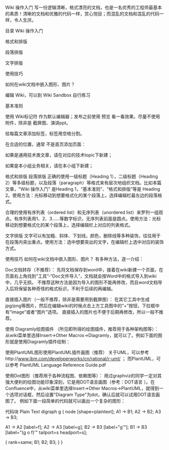 Wiki 操作入门
写一份逻辑清晰，格式漂亮的文档，也是一名优秀的工程师最基本的素质！清晰的文档和优雅的代码一样，赏心悦目；而混乱的文档和混乱的代码一样，令人生厌。

目录
Wiki 操作入门

格式和排版

段落排版

文字排版

使用技巧

如何在wiki文档中嵌入图形、图片？

编辑 Wiki，可以到 Wiki Sandbox 自行练习

基本准则

使用 Wiki标记符 作为默认编辑器；发布之前使用 预览 看一看效果。尽量不使用附件，除非是 截屏图、演讲ppt。

给每篇文章添加标签，标签用空格分割。

在合适的位置，通常 不是首页添加页面：

如果是通用技术类文章，请在对应的技术topic下新建；

如果是本小组业务相关，请在本小组下新建；

格式和排版
段落排版
正确的使用一级标题（Heading 1），二级标题（Heading 2）等多级标题，以及段落（paragraph）等格式来有层次地组织文档。比如本篇文章，"Wiki 操作入门" 是Heading 1，“基本准则”、“格式和排版”等是 Heading 2。使用方法：光标移动到想要格式化的某个段落上，选择编辑栏最左边的段落格式。

合理的使用有序列表（ordered list）和无序列表（unordered list）来罗列一组观点。有序列表用1、2、3……等数字标识，无序列表前面是圆点。使用方法：光标移动到想要格式化的某个段落上，选择编辑栏上对应的列表格式。

文字排版
文字可以有加粗、斜体、下划线，颜色，删除线等多种装饰，往往用于在段落内突出重点。使用方法：选中想要突出的文字，在编辑栏上选中对应的装饰方式。

使用技巧
如何在wiki文档中嵌入图形、图片？
有多种方法，逐一介绍：

Doc文档转存（不推荐）：
先将文档保存到word中，接着在wiki新建一个页面，在页面右上角找到“工具”-“Doc文件导入”，文档就会按Word中的格式导入到wiki中，几乎无损。
不推荐这种方法是因为导入的图形不能再修改，而且word文档导入后将保留各种奇怪的格式标识，不利于后续的再编辑。

直接插入图片（一般不推荐，除非是需要用到截屏图）：
在其它工具中生成jpg/png等图片，然后在编辑wiki的时候点击上方工具图中的“+”按钮，下拉框中有“image”或者“图片”选项。
直接插入的图片也不便于后期再修改，所以一般不推荐。

使用 Diagramly绘图插件 （所见即所得的绘图插件，推荐用于各种架构图等）： 
 从wiki菜单里选择Insert->Other Macros->Diagramly，就可以了。例如下面的图形就是使用Diagramly插件绘制：






使用PlantUML图形使用PlantUML插件画图（推荐）
 关于UML，可以参考http://www.ibm.com/developerworks/cn/rational/r-uml/ ；
 而PlantUML，可以参考 PlantUML Language Reference Guide.pdf
 

使用Dot图形（推荐用于各种流程图、依赖图等）：
 用过graphviz的同学一定对其强大便利的绘图功能印象深刻，它是用DOT语言画图（参考：DOT语言 ）。在Confluence中，从wiki菜单里选择Insert->Other Macros->PlantUML，就得到一个选项对话框，然后设置"Diagram Type"为dot，确认后就可以试用DOT语言画图了。
例如下面一段简单的代码就可以画出一个复杂的图形：

代码块
Plain Text
digraph g {
  node [shape=plaintext];
  A1 -> B1;
  A2 -> B2;
  A3 -> B3;
 
  A1 -> A2 [label=f];
  A2 -> A3 [label=g];
  B2 -> B3 [label="g'"];
  B1 -> B3 [label="(g o f)'" tailport=s headport=s];
 
  { rank=same; B1; B2; B3; } 
}